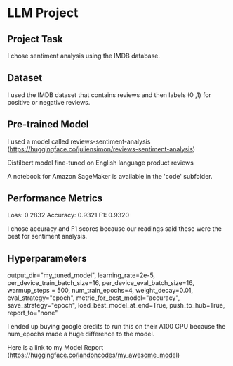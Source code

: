 # LLM Project

## Project Task
I chose sentiment analysis using the IMDB database.

## Dataset
I used the IMDB dataset that contains reviews and then labels (0 ,1) for positive or negative reviews.

## Pre-trained Model
I used a model called reviews-sentiment-analysis 
(https://huggingface.co/juliensimon/reviews-sentiment-analysis)

Distilbert model fine-tuned on English language product reviews

A notebook for Amazon SageMaker is available in the 'code' subfolder.

## Performance Metrics
Loss: 0.2832
Accuracy: 0.9321
F1: 0.9320

I chose accuracy and F1 scores because our readings said these were the best for sentiment analysis. 

## Hyperparameters
   output_dir="my_tuned_model",
    learning_rate=2e-5,
    per_device_train_batch_size=16,
    per_device_eval_batch_size=16,
    warmup_steps = 500,
    num_train_epochs=4,
    weight_decay=0.01,
    eval_strategy="epoch",
    metric_for_best_model="accuracy",
    save_strategy="epoch",
    load_best_model_at_end=True,
    push_to_hub=True,
    report_to="none"

I ended up buying google credits to run this on their A100 GPU because the num_epochs made a huge difference to the model. 

Here is a link to my Model Report 
(https://huggingface.co/landoncodes/my_awesome_model)